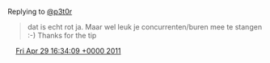Replying to [@p3t0r](https://twitter.com/p3t0r/status/63925197618683906)

> dat is echt rot ja\. Maar wel leuk je concurrenten/buren mee te stangen :\-\) Thanks for the tip

<img src="../../media/tweet.ico" width="12" /> [Fri Apr 29 16:34:09 +0000 2011](https://twitter.com/DromerDenker/status/64004553821003776)